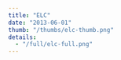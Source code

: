 ```yaml
---
title: "ELC"
date: "2013-06-01"
thumb: "/thumbs/elc-thumb.png"
details:
  - "/full/elc-full.png"
---
```

